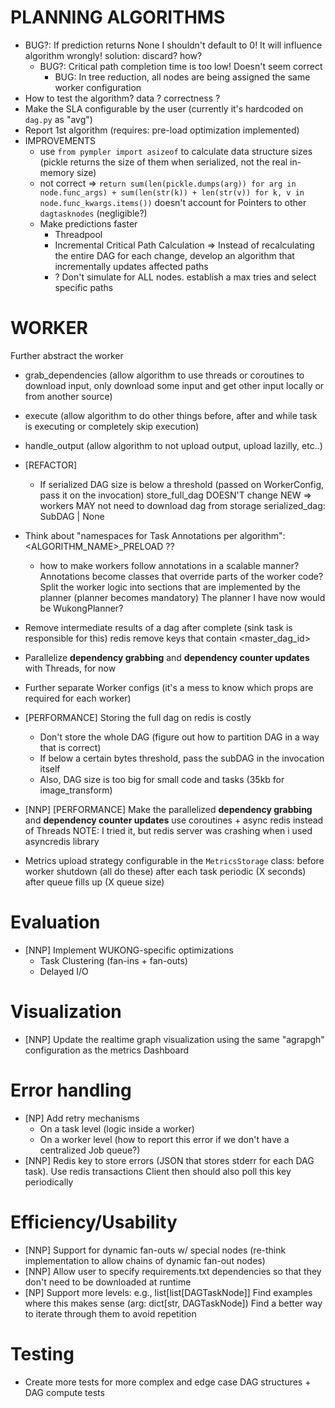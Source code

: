 # PLANNING ALGORITHMS
- BUG?: If prediction returns None I shouldn't default to 0! It will influence algorithm wrongly!
    solution: discard? how?
    - BUG?: Critical path completion time is too low! Doesn't seem correct
        - BUG: In tree reduction, all nodes are being assigned the same worker configuration
- How to test the algorithm?
    data ?
    correctness ?
- Make the SLA configurable by the user (currently it's hardcoded on `dag.py` as "avg")
- Report 1st algorithm (requires: pre-load optimization implemented)
- IMPROVEMENTS
    - use `from pympler import asizeof` to calculate data structure sizes (pickle returns the size of them when serialized, not the real in-memory size)
    - not correct => `return sum(len(pickle.dumps(arg)) for arg in node.func_args) + sum(len(str(k)) + len(str(v)) for k, v in node.func_kwargs.items())`
        doesn't account for Pointers to other `dagtasknodes` (negligible?)
    - Make predictions faster
        - Threadpool
        - Incremental Critical Path Calculation => Instead of recalculating the entire DAG for each change, develop an algorithm that incrementally updates affected paths
        - ? Don't simulate for ALL nodes. establish a max tries and select specific paths

# WORKER
Further abstract the worker
- grab_dependencies (allow algorithm to use threads or coroutines to download input, only download some input and get other input locally or from another source)
- execute (allow algorithm to do other things before, after and while task is executing or completely skip execution)
- handle_output (allow algorithm to not upload output, upload lazilly, etc..)

- [REFACTOR]
    - If serialized DAG size is below a threshold (passed on WorkerConfig, pass it on the invocation)
        store_full_dag DOESN'T change
        NEW => workers MAY not need to download dag from storage
            serialized_dag: SubDAG | None

- Think about "namespaces for Task Annotations per algorithm": <ALGORITHM_NAME>_PRELOAD ??
    - how to make workers follow annotations in a scalable manner?
        Annotations become classes that override parts of the worker code?
        Split the worker logic into sections that are implemented by the planner (planner becomes mandatory)
            The planner I have now would be WukongPlanner?

- Remove intermediate results of a dag after complete (sink task is responsible for this)
    redis remove keys that contain <master_dag_id>
- Parallelize **dependency grabbing** and **dependency counter updates** with Threads, for now
- Further separate Worker configs (it's a mess to know which props are required for each worker)

- [PERFORMANCE] Storing the full dag on redis is costly
    - Don't store the whole DAG (figure out how to partition DAG in a way that is correct)
    - If below a certain bytes threshold, pass the subDAG in the invocation itself
    - Also, DAG size is too big for small code and tasks (35kb for image_transform)

- [NNP] [PERFORMANCE] Make the parallelized **dependency grabbing** and **dependency counter updates** use coroutines + async redis instead of Threads
    NOTE: I tried it, but redis server was crashing when i used asyncredis library
- Metrics upload strategy configurable in the `MetricsStorage` class:
    before worker shutdown (all do these)
    after each task
    periodic (X seconds)
    after queue fills up (X queue size)


# Evaluation
- [NNP] Implement WUKONG-specific optimizations
    - Task Clustering (fan-ins + fan-outs)
    - Delayed I/O

# Visualization
- [NNP] Update the realtime graph visualization using the same "agrapgh" configuration as the metrics Dashboard

# Error handling
- [NP] Add retry mechanisms
    - On a task level (logic inside a worker)
    - On a worker level (how to report this error if we don't have a centralized Job queue?)
- [NNP] Redis key to store errors (JSON that stores stderr for each DAG task). Use redis transactions
    Client then should also poll this key periodically

# Efficiency/Usability
- [NNP] Support for dynamic fan-outs w/ special nodes (re-think implementation to allow chains of dynamic fan-out nodes)
- [NNP] Allow user to specify requirements.txt dependencies so that they don't need to be downloaded at runtime
- [NP] Support more levels: e.g., list[list[DAGTaskNode]]
    Find examples where this makes sense (arg: dict[str, DAGTaskNode])
    Find a better way to iterate through them to avoid repetition

# Testing
- Create more tests for more complex and edge case DAG structures + DAG compute tests
